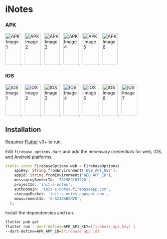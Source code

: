# iNotes



### APK

<a href="https://res.cloudinary.com/dfpby8w8f/image/upload/v1732891988/inotes/apk/1_vbtpcm.png">
        <img src="https://res.cloudinary.com/dfpby8w8f/image/upload/v1732891988/inotes/apk/1_vbtpcm.png" width="50" height="100" alt="APK Image 1">
    </a>&nbsp;
    <a href="https://res.cloudinary.com/dfpby8w8f/image/upload/v1732891988/inotes/apk/2_o6tmci.png">
        <img src="https://res.cloudinary.com/dfpby8w8f/image/upload/v1732891988/inotes/apk/2_o6tmci.png" width="50" height="100" alt="APK Image 2">
    </a>&nbsp;
    <a href="https://res.cloudinary.com/dfpby8w8f/image/upload/v1732891988/inotes/apk/3_kilyrj.png">
        <img src="https://res.cloudinary.com/dfpby8w8f/image/upload/v1732891988/inotes/apk/3_kilyrj.png" width="50" height="100" alt="APK Image 3">
    </a>&nbsp;
    <a href="https://res.cloudinary.com/dfpby8w8f/image/upload/v1732891989/inotes/apk/5_hfg3xe.png">
        <img src="https://res.cloudinary.com/dfpby8w8f/image/upload/v1732891989/inotes/apk/5_hfg3xe.png" width="50" height="100" alt="APK Image 4">
    </a>&nbsp;
    <a href="https://res.cloudinary.com/dfpby8w8f/image/upload/v1732891988/inotes/apk/4_vk32ur.png">
        <img src="https://res.cloudinary.com/dfpby8w8f/image/upload/v1732891988/inotes/apk/4_vk32ur.png" width="50" height="100" alt="APK Image 5">
    </a>&nbsp;
    <a href="https://res.cloudinary.com/dfpby8w8f/image/upload/v1732891989/inotes/apk/6_yor5nu.png">
        <img src="https://res.cloudinary.com/dfpby8w8f/image/upload/v1732891989/inotes/apk/6_yor5nu.png" width="50" height="100" alt="APK Image 6">
    </a>

### IOS
<a href="https://res.cloudinary.com/dfpby8w8f/image/upload/v1732890742/inotes/ios/1_lxsdgd.png">
        <img src="https://res.cloudinary.com/dfpby8w8f/image/upload/v1732890742/inotes/ios/1_lxsdgd.png" width="50" height="100" alt="IOS Image 1">
    </a>&nbsp;
    <a href="https://res.cloudinary.com/dfpby8w8f/image/upload/v1732890731/inotes/ios/3_ywftle.png">
        <img src="https://res.cloudinary.com/dfpby8w8f/image/upload/v1732890731/inotes/ios/3_ywftle.png" width="50" height="100" alt="IOS Image 2">
    </a>&nbsp;
    <a href="https://res.cloudinary.com/dfpby8w8f/image/upload/v1732890731/inotes/ios/2_wrumg9.png">
        <img src="https://res.cloudinary.com/dfpby8w8f/image/upload/v1732890731/inotes/ios/2_wrumg9.png" width="50" height="100" alt="IOS Image 3">
    </a>&nbsp;
    <a href="https://res.cloudinary.com/dfpby8w8f/image/upload/v1732890731/inotes/ios/4_ptsoep.png">
        <img src="https://res.cloudinary.com/dfpby8w8f/image/upload/v1732890731/inotes/ios/4_ptsoep.png" width="50" height="100" alt="IOS Image 4">
    </a>&nbsp;
    <a href="https://res.cloudinary.com/dfpby8w8f/image/upload/v1732890731/inotes/ios/5_k6vemu.png">
        <img src="https://res.cloudinary.com/dfpby8w8f/image/upload/v1732890731/inotes/ios/5_k6vemu.png" width="50" height="100" alt="IOS Image 5">
    </a>&nbsp;
    <a href="https://res.cloudinary.com/dfpby8w8f/image/upload/v1732890732/inotes/ios/6_k63fuu.png">
        <img src="https://res.cloudinary.com/dfpby8w8f/image/upload/v1732890732/inotes/ios/6_k63fuu.png" width="50" height="100" alt="IOS Image 6">
    </a>&nbsp;
    <a href="https://res.cloudinary.com/dfpby8w8f/image/upload/v1732890733/inotes/ios/7_lopmo8.png">
        <img src="https://res.cloudinary.com/dfpby8w8f/image/upload/v1732890733/inotes/ios/7_lopmo8.png" width="50" height="100" alt="IOS Image 7">
    </a>



## Installation

Requires [Flutter](https://flutter.dev/) v3+ to run.

Edit `firebase_options.dart` and add the necessary credentials for web, iOS, and Android platforms.

```dart
static const FirebaseOptions web = FirebaseOptions(
    apiKey: String.fromEnvironment('WEB_API_KEY'),
    appId: String.fromEnvironment('WEB_APP_ID'),
    messagingSenderId: '782909183220',
    projectId: 'init-s-notes',
    authDomain: 'init-s-notes.firebaseapp.com',
    storageBucket: 'init-s-notes.appspot.com',
    measurementId: 'G-5Z1XKBSNVQ',
  );
```


Install the dependencies and run.

```sh
flutter pub get
flutter run --dart-define=APK_API_KEY=[firebase_api_key] \
--dart-define=APK_APP_ID=[firebase_app_id]
```




